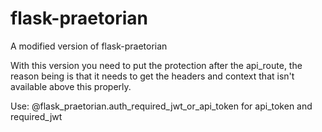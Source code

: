 # flask-praetorian
A modified version of flask-praetorian

With this version you need to put the protection after the api_route, the reason being is that it needs to get the headers and context that isn't available above this properly.

Use: @flask_praetorian.auth_required_jwt_or_api_token for api_token and required_jwt

